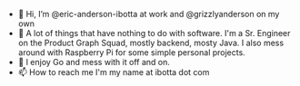- 👋 Hi, I’m @eric-anderson-ibotta at work and @grizzlyanderson on my own
- 👀 A lot of things that have nothing to do with software. I'm a Sr. Engineer on the Product Graph Squad, mostly backend, mosty Java. I also mess around with Raspberry Pi for some simple personal projects.
- 🌱 I enjoy Go and mess with it off and on.
- 📫 How to reach me I'm my name at ibotta dot com

<!---
eric-anderson-ibotta/eric-anderson-ibotta is a ✨ special ✨ repository because its `README.md` (this file) appears on your GitHub profile.
You can click the Preview link to take a look at your changes.
--->
